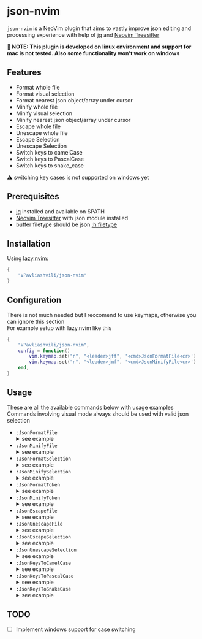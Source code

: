 # json-nvim
`json-nvim` is a NeoVim plugin that aims to vastly improve json editing and processing experience with help of [jq](https://github.com/jqlang/jq?tab=readme-ov-file) and [Neovim Treesitter](https://github.com/nvim-treesitter/nvim-treesitter)

**🚧 NOTE: This plugin is developed on linux environment and support for mac is not tested. Also some functionality won't work on windows**

## Features
* Format whole file
* Format visual selection
* Format nearest json object/array under cursor
* Minify whole file
* Minify visual selection
* Minify nearest json object/array under cursor
* Escape whole file
* Unescape whole file
* Escape Selection
* Unescape Selection
* Switch keys to camelCase
* Switch keys to PascalCase
* Switch keys to snake_case

:warning: switching key cases is not supported on windows yet

## Prerequisites
* [jq](https://github.com/jqlang/jq?tab=readme-ov-file) installed and available on $PATH
* [Neovim Treesitter](https://github.com/nvim-treesitter/nvim-treesitter) with json module installed
* buffer filetype should be json [:h filetype](https://neovim.io/doc/user/filetype.html#filetypes)

## Installation
Using [lazy.nvim](https://github.com/folke/lazy.nvim):
```lua
{
    "VPavliashvili/json-nvim"
}
``````

## Configuration 
There is not much needed but I reccomend to use keymaps, otherwise you can ignore this section <br>
For example setup with lazy.nvim like this
```lua
{
    "VPavliashvili/json-nvim",
    config = function()
        vim.keymap.set("n", "<leader>jff", '<cmd>JsonFormatFile<cr>')
        vim.keymap.set("n", "<leader>jmf", '<cmd>JsonMinifyFile<cr>')
    end,
}
``````

## Usage
These are all the available commands below with usage examples <br>
Commands involving visual mode always should be used with valid json selection
* `:JsonFormatFile`<details>
        <summary> see example </summary>
        ![format_file](https://github.com/VPavliashvili/json-nvim/assets/40483227/a84930dd-c6f4-46a3-a9e8-7240c449cfe3)
    </details>
* `:JsonMinifyFile`<details>
        <summary> see example </summary>
        ![minify_file](https://github.com/VPavliashvili/json-nvim/assets/40483227/c36d590d-006f-45e8-9e96-d7d91537eddd)
    </details>
* `:JsonFormatSelection`<details>
        <summary> see example </summary>
        ![format_selection](https://github.com/VPavliashvili/json-nvim/assets/40483227/03d6dccf-774b-46e0-a37d-6cedc4fbc711)
    </details>
* `:JsonMinifySelection`<details>
        <summary> see example </summary>
        ![minify_selection](https://github.com/VPavliashvili/json-nvim/assets/40483227/b1b14d2e-e920-415b-9bf3-60afa920b3fd)
     </details>
* `:JsonFormatToken`<details>
        <summary> see example </summary>
    ![format_token](https://github.com/VPavliashvili/json-nvim/assets/40483227/7ba1bbe7-020e-41be-bd50-714aa22ff28c)
    </details>
* `:JsonMinifyToken`<details>
        <summary> see example </summary>
   ![minify_token](https://github.com/VPavliashvili/json-nvim/assets/40483227/d285497d-e863-49f9-965b-42ec14e0a5cd)
     </details>
* `:JsonEscapeFile`<details>
        <summary> see example </summary>
   ![escape_file](https://github.com/VPavliashvili/json-nvim/assets/40483227/2aef5259-6124-44d3-88c8-ac6ab12e5075)
     </details>
* `:JsonUnescapeFile`<details>
        <summary> see example </summary>
   ![unescape_file](https://github.com/VPavliashvili/json-nvim/assets/40483227/4431d2e7-a0a2-449d-bc2f-645a9499826a)
     </details>
* `:JsonEscapeSelection`<details>
        <summary> see example </summary>
   ![escape_selection](https://github.com/VPavliashvili/json-nvim/assets/40483227/af4d611b-c5eb-4c93-afa9-4a33a3cc0678)
     </details>
* `:JsonUnescapeSelection`<details>
        <summary> see example </summary>
   ![unescape_selection](https://github.com/VPavliashvili/json-nvim/assets/40483227/f78c2cd9-3f8f-4b83-b50c-ecdcb0a2627a)
     </details>
* `:JsonKeysToCamelCase`<details>
        <summary> see example </summary>
   ![to_camel](https://github.com/VPavliashvili/json-nvim/assets/40483227/b4dfdbd4-7145-4937-8955-3c2a1a9911df)
     </details>
* `:JsonKeysToPascalCase`<details>
        <summary> see example </summary>
   ![to_pascal](https://github.com/VPavliashvili/json-nvim/assets/40483227/2d33dc0f-86ff-4107-8aa7-a3003924ab80)
     </details>
* `:JsonKeysToSnakeCase`<details>
        <summary> see example </summary>
   ![to_snake](https://github.com/VPavliashvili/json-nvim/assets/40483227/044361a3-9e82-4fa6-81e8-7e55100b8a89)
     </details>


## TODO

- [ ] Implement windows support for case switching
